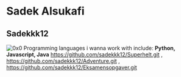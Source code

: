 # Sadek Alsukafi
## Sadekkk12
![0x0](https://user-images.githubusercontent.com/113339821/215457524-58f724b5-19e8-4894-8b8c-30d691af1379.jpg)
 Programming languages i wanna work with include: **Python, Javascript, Java**
https://github.com/sadekkk12/Superhelt.git , https://github.com/sadekkk12/Adventure.git , https://github.com/sadekkk12/Eksamensopgaver.git
